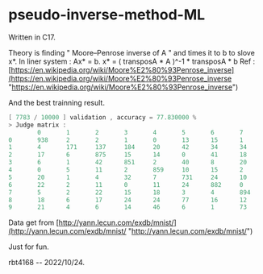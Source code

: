 # pseudo-inverse-method-ML

Written in C17.

Theory is finding " Moore–Penrose inverse of A " and times it to b to slove x\*.
In liner system : Ax\* = b.
x\* = ( transposA \* A )^-1 \* transposA \* b
Ref : [https://en.wikipedia.org/wiki/Moore%E2%80%93Penrose_inverse](https://en.wikipedia.org/wiki/Moore%E2%80%93Penrose_inverse "https://en.wikipedia.org/wiki/Moore%E2%80%93Penrose_inverse")

And the best trainning result.
```c
[ 7783 / 10000 ] validation , accuracy = 77.830000 %
> Judge matrix :
        0       1       2       3       4       5       6       7       8       9
0       938     2       2       1       0       13      15      1       7       1
1       4       171     137     184     20      42      34      34      466     43
2       17      6       875     15      14      0       41      18      41      5
3       6       1       42      851     2       40      8       20      24      16
4       0       5       11      2       859     10      15      2       18      60
5       20      1       4       32      7       731     24      10      51      12
6       22      2       11      0       11      24      882     0       6       0
7       5       2       22      15      18      3       4       894     3       62
8       18      6       17      24      24      77      16      12      758     22
9       21      4       6       14      46      6       1       73      14      824
```

Data get from [http://yann.lecun.com/exdb/mnist/](http://yann.lecun.com/exdb/mnist/ "http://yann.lecun.com/exdb/mnist/")

Just for fun.

rbt4168 
-- 2022/10/24.
